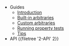 - Guides
  - [Introduction](/1-Guides/HandsOnPropertyBased.md)
  - [Built-in arbitraries](/1-Guides/Arbitraries.md)
  - [Custom arbitraries](/1-Guides/AdvancedArbitraries.md)
  - [Running property tests](/1-Guides/Runners.md)
  - [Tips](/1-Guides/Tips.md)
- API
  {{filetree '2-API' 2}}